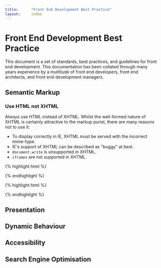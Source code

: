 ```yaml
---
title:      "Front End Development Best Practice"
layout:     index
---
```


Front End Development Best Practice
===================================

This document is a set of standards, best practices, and guidelines for front
end development. This documentation has been collated through many years
experience by a multitude of front end developers, front end architects, and
front end development managers.

<h2 id="semantic-markup">Semantic Markup</h2>

### Use HTML not XHTML

Always use HTML instead of XHTML. Whilst the well-formed nature of XHTML is certainly attractive to the markup purist, there are many reasons not to use it:

 *  To display correctly in IE, XHTML must be served with the incorrect mime-type.
 *  IE's support of XHTML can be described as "buggy" at best.
 *  `document.write` is unsupported in XHTML.
 *  `iframes` are not supported in XHTML.

{% highlight html %}
<!DOCTYPE HTML PUBLIC "-//W3C//DTD HTML 4.01//EN"
    "http://www.w3.org/TR/html4/strict.dtd">
{% endhighlight %}

{% highlight html %}
<!DOCTYPE html>
{% endhighlight %}

<h2 id="presentation">Presentation</h2>

<h2 id="dynamic-behaviour">Dynamic Behaviour</h2>

<h2 id="accessibility">Accessibility</h2>

<h2 id="seo">Search Engine Optimisation</h2>